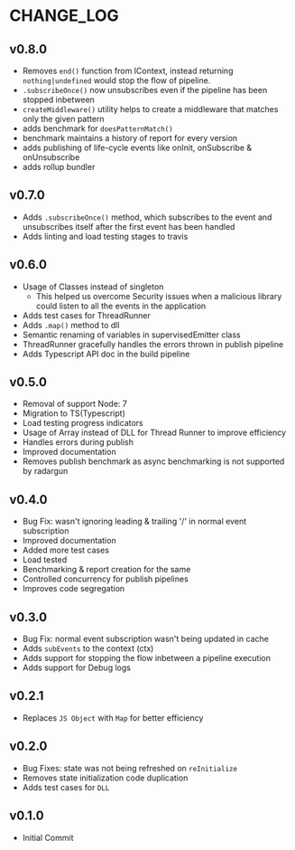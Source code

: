 # CHANGE\_LOG

## v0.8.0

* Removes `end()` function from IContext, instead returning `nothing|undefined` would stop the flow of pipeline.
* `.subscribeOnce()` now unsubscribes even if the pipeline has been stopped inbetween
* `createMiddleware()` utility helps to create a middleware that matches only the given pattern
* adds benchmark for `doesPatternMatch()`
* benchmark maintains a history of report for every version
* adds publishing of life-cycle events like onInit, onSubscribe & onUnsubscribe
* adds rollup bundler

## v0.7.0

* Adds `.subscribeOnce()` method, which subscribes to the event and unsubscribes itself after the first event has been handled
* Adds linting and load testing stages to travis

## v0.6.0

* Usage of Classes instead of singleton
  * This helped us overcome Security issues when a malicious library could listen to all the events in the application
* Adds test cases for ThreadRunner
* Adds `.map()` method to dll
* Semantic renaming of variables in supervisedEmitter class
* ThreadRunner gracefully handles the errors thrown in publish pipeline
* Adds Typescript API doc in the build pipeline

## v0.5.0

* Removal of support Node: 7
* Migration to TS\(Typescript\)
* Load testing progress indicators
* Usage of Array instead of DLL for Thread Runner to improve efficiency
* Handles errors during publish
* Improved documentation
* Removes publish benchmark as async benchmarking is not supported by radargun

## v0.4.0

* Bug Fix: wasn't ignoring leading & trailing '/' in normal event subscription
* Improved documentation
* Added more test cases
* Load tested
* Benchmarking & report creation for the same
* Controlled concurrency for publish pipelines
* Improves code segregation

## v0.3.0

* Bug Fix: normal event subscription wasn't being updated in cache
* Adds `subEvents` to the context \(ctx\)
* Adds support for stopping the flow inbetween a pipeline execution
* Adds support for Debug logs

## v0.2.1

* Replaces `JS Object` with `Map` for better efficiency

## v0.2.0

* Bug Fixes: state was not being refreshed on `reInitialize`
* Removes state initialization code duplication
* Adds test cases for `DLL`

## v0.1.0

* Initial Commit

